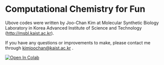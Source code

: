 Computational Chemistry for Fun
===============================

Ubove codes were written by Joo-Chan Kim at Molecular Synthetic Biology Laboratory in Korea Advanced Institute of Science and Technology (http://msbl.kaist.ac.kr).

If you have any questions or improvements to make, please contact me through kimjoochan@kaist.ac.kr .

[![Open In Colab](https://colab.research.google.com/assets/colab-badge.svg)](https://github.com/kimjc95/computational-chemistry/blob/main/Ligand_Docking.ipynb)
